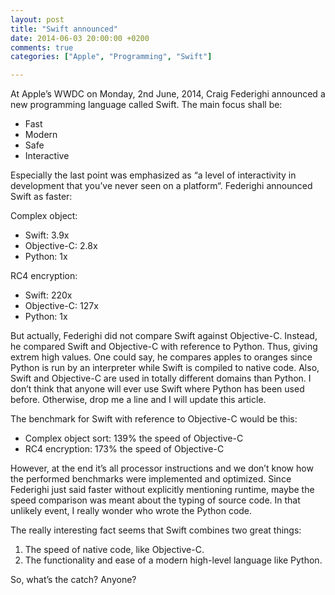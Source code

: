 ```yaml
---
layout: post
title: "Swift announced"
date: 2014-06-03 20:00:00 +0200
comments: true
categories: ["Apple", "Programming", "Swift"]

---
```


At Apple’s WWDC on Monday, 2nd June, 2014, Craig Federighi announced a new programming language called Swift. The main focus shall be:
<ul>
<li>Fast</li>
<li>Modern</li>
<li>Safe</li>
<li>Interactive</li>
</ul>

Especially the last point was emphasized as “a level of interactivity in development that you’ve never seen on a platform“. Federighi announced Swift as faster:

Complex object:
<ul>
<li>Swift:   3.9x</li>
<li>Objective-C:  2.8x</li>
<li>Python:   1x</li>
</ul>

RC4 encryption:
<ul>
<li>Swift:   220x</li>
<li>Objective-C:  127x</li>
<li>Python:   1x</li>
</ul>

But actually, Federighi did not compare Swift against Objective-C. Instead, he compared Swift and Objective-C with reference to Python. Thus, giving extrem high values. One could say, he compares apples to oranges since Python is run by an interpreter while Swift is compiled to native code. Also, Swift and Objective-C are used in totally different domains than Python. I don’t think that anyone will ever use Swift where Python has been used before. Otherwise, drop me a line and I will update this article.

The benchmark for Swift with reference to Objective-C would be this:
<ul>
<li>Complex object sort: 139% the speed of Objective-C</li>
<li>RC4 encryption:  173% the speed of Objective-C</li>
</ul>

However, at the end it’s all processor instructions and we don’t know how the performed benchmarks were implemented and optimized. Since Federighi just said faster without explicitly mentioning runtime, maybe the speed comparison was meant about the typing of source code. In that unlikely event, I really wonder who wrote the Python code.

The really interesting fact seems that Swift combines two great things:
1. The speed of native code, like Objective-C.
2. The functionality and ease of a modern high-level language like Python.

So, what’s the catch? Anyone?